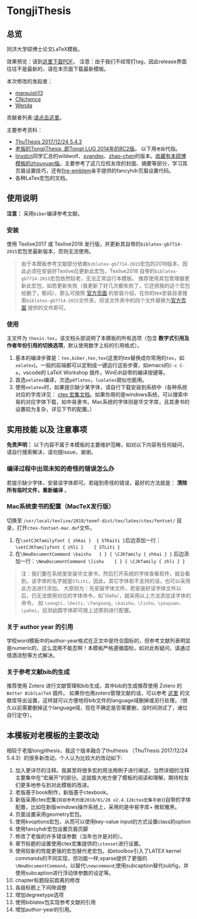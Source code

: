 # TongjiThesis
## 总览
同济大学硕博士论文LaTeX模板。

效果预览：请到[这里下载PDF](https://github.com/marquistj13/TongjiThesis/releases/latest)。
注意：由于我们不经常打tag，因此release界面往往不是最新的，请在本页面下载最新模板。

本次修改的发起者：
* [marquistj13](https://github.com/marquistj13)
* [CNchence](https://github.com/CNchence)
* [Wenda](https://github.com/Williamwenda)

贡献者列表:[请点击这里](https://github.com/marquistj13/TongjiThesis/graphs/contributors)。

主要参考资料：
* [ThuThesis 2017/12/24 5.4.3](https://github.com/xueruini/thuthesis)
* [老版的TongjiThesis, 即Tongji LUG 2014年的RC2版](https://sourceforge.net/projects/tongjithesis/)。 以下用`老版`代指。
* [linxdcn](https://github.com/linxdcn/TongjiThesis)同学汇总的wildwolf、[svandex](https://github.com/svandex/masthesis)、[zhao-chen](https://github.com/zhao-chen/TongjiThesis)的版本。[收藏有本硕博模板的zhouyuan版](https://github.com/zhouyuan/tongjithesis)。主要参考了这几位校友改的封面、摘要等部分，学习其页眉设置技巧，还有[fire-emblem](https://github.com/fire-emblem/)亲手提供的fancyhdr页眉设置代码。
* 各种LaTex宏包的文档。


## 使用说明
__注意：__ 采用`biber`编译参考文献。
### 安装
使用 Texlive2017 或 Texlive2018 发行版，并更新其自带的`biblatex-gb7714-2015`宏包至最新版本，否则无法使用。

>由于本模板参考文献部分依赖`biblatex-gb7714-2015`宏包的2018版本，因此必须在安装好Texlive后更新此宏包，Texlive2018 自带的`biblatex-gb7714-2015`宏包依然较老，无法正常运行本模板。
推荐使用其包管理器更新此宏包，如若更新失败（我更新了好几次都失败了，它还把我的这个宏包给删了，郁闷），那么可按照 [官方页面](https://github.com/hushidong/biblatex-gb7714-2015) 的安装介绍，在你的tex安装目录搜索`biblatex-gb7714-2015`文件夹，将该文件夹中的四个文件替换为[官方页面](https://github.com/hushidong/biblatex-gb7714-2015) 提供的文件即可。

### 使用
主文件为 `thesis.tex`，该文档头部说明了本模板的所有选项（包含 __数字式引用及作者年份引用的切换选项__，默认使用数字上标的引用格式）。

1. 基本的编译步骤是：`tex,biber,tex,tex`(这里的tex替换成你常用的`tex`，如`xelatex`)。一般的前端都可以定制成一键运行这些步骤，如emacs的`C-c C-a`，vscode的 LaTeX Workshop 插件，WinEdt自带的编译按键等。
1. 首选`xelatex`编译，次选`pdflatex`，`lualatex`貌似也能用。
1. 使用`xelatex`时，如果提示缺少某字体，请自行下载安装到系统中（各种系统对应的字库详见： [ctex 宏集文档](https://ctan.org/pkg/ctex)。如果你用的是windows系统，可以搜索中易的对应字体下载，如中易隶书，Mac系统的字体则是华文字库，且其隶书的设置较为复杂，详见下节的配置。）


## 实用技能 以及 注意事项
__免责声明：__ 以下内容不属于本模板的主要维护范畴，如对以下内容有任何疑问，请自行搜索解决，请勿提issue，谢谢。

### 编译过程中出现未知的奇怪的错误怎么办
若提示缺少字体，安装该字体即可。若碰到奇怪的错误，最好的方法就是： __清除所有临时文件，重新编译__ 。



### Mac系统隶书的配置（MacTeX发行版）
切换至 `/usr/local/texlive/2018/texmf-dist/tex/latex/ctex/fontset/` 目录，打开`ctex-fontset-mac.def`文件。
1. 在`\setCJKfamilyfont { zhkai }  { STKaiti }`后边添加一行：`\setCJKfamilyfont { zhli }    { STLiti }`
2. 在`\NewDocumentCommand \kaishu   { } { \CJKfamily { zhkai } }` 后边添加一行：`\NewDocumentCommand \lishu    { } { \CJKfamily { zhli } }`

> 注：我们要在系统里安装华文隶书，然后打开系统的字体查看软件，就会看到，该字体的名字就是`STLiti`，因此，其它字体若不支持的话，也可以采用此方法进行添加。
大原则为：先安装字体文件，若安装好该字体文件以后，仍无法使用对应的字体命令，如'\lishu'，就采用以上方法添加该字体的命令。
如 `\songti，\heiti，\fangsong，\kaishu，\lishu，\youyuan，\yahei`，目测幼圆字体即可按上述原则进行配置。

### 关于 author year 的引用
学校word模板中的author-year格式在正文中是符合国标的，但参考文献列表明显是numeric的，这么混用不能忍啊！本模板严格遵循国标，如对此有疑问，请通过借酒消愁等方式解决。

### 关于参考文献bib的生成
推荐使用 Zotero 进行文献管理和bib生成，其中bib的生成推荐使用 Zotero 的 `Better Bib(La)TeX` 插件。
如果你也用zotero管理文献的话，可以参考 [这里](https://marquistj13.github.io/MyBlog/2018/05/zotero-export/#%E8%B0%83%E6%95%99better-bibtex-%E6%8F%92%E4%BB%B6%E7%94%9F%E6%88%90%E7%9A%84bib%E6%96%87%E4%BB%B6%E7%9A%84field) 的文献库导出设置，这样就可以方便地将bib文件的language域删掉或另行处理，（很久以前需要删掉这个language域，现在不确定是否需要删，没时间测试了，诸位自行定夺）。

## 本模板对老模板的主要改动
相较于老版tongjithesis，我这个版本融合了thuthesis （ThuThesis 2017/12/24 5.4.3）的很多新改动，个人认为比较大的改动如下:
1. 加入更详尽的注释。我甚至将很多宏的用法用例子进行阐述，当然详细的注释主要集中在“宏展开”的部分。这就极大地方便了模板的阅读和理解，期待校友们更多地参与到对此模板的改进。
1. 老版基于book制作，新版基于ctexbook。
1. 新版采用ctex宏集(`目前参考的是2018/01/28 v2.4.12《ctex宏集手册》`)自带的字体配置，比如在新版windows操作系统上，采用的是中易字库+ 微软雅黑。
1. 页面设置采用geometry宏包。
1. 使用kvoptions宏包，从而可以使用key-value input的方式设置class的option
1. 使用fancyhdr宏包设置页眉页脚
1. 修改了老版的许多错误参数（当年也许是对的）。
1. 章节标题的设置使用ctex宏集提供的`\ctexset`进行设置。
1. 使用较新的性能更强的宏包替代老宏包。如etoolbox引入了LATEX kernel commands的不同实现，但功能一样;xparse提供了更强的`\NewDocumentCommand`，以替代`\newcommand`;使用subcaption替代subfig，并使用subcaption进行浮动体参数的设定等。
1. chapter标题段前距离的修改
1. 各级标题上下间隙调整
1. 增加degreetype选项
1. 使用biblatex包实现参考文献的引用
1. 增加author-year的引用。

